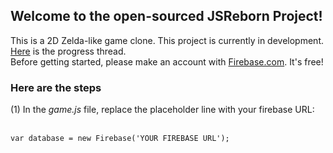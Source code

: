 <h2> Welcome to the open-sourced JSReborn Project!</h2>
<p>
This is a 2D Zelda-like game clone. 
This project is currently in development. <a href="http://evora.forumotion.com/t5-game-progress-updates">Here</a> is the progress thread.<br>
Before getting started, please make an account with <a href="http://www.firebase.com">Firebase.com</a>. It's free! 


<h3>Here are the steps</h3>
(1) In the <em>game.js</em> file, replace the placeholder line with your firebase URL:
<br><br>
<code>
var database = new Firebase('YOUR FIREBASE URL'); 
</code>

</p>

